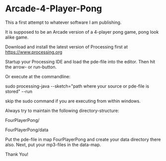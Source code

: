 # Arcade-4-Player-Pong

This a first attempt to whatever software I am publishing.

It is supposed to be an Arcade version of a 4-player pong game, pong look alike game.

Download and install the latest version of Processing first at https://www.processing.org

Startup your Processing IDE and load the pde-file into the editor. Then hit the arrow- or run-button.

Or execute at the commandline:

sudo processing-java --sketch="path where your source or pde-file is stored" --run

skip the sudo command if you are executing from within windows.

Always try to maintain the following directory-structure:

FourPlayerPong/

FourPlayerPong/data

Put the pde-file in map FourPlayerPong and create your data directory there also. Next, put your mp3-files in the data-map.

Thank You!
